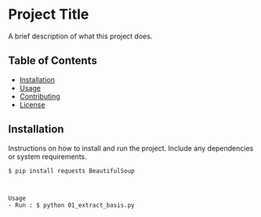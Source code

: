 # Project Title

A brief description of what this project does.

## Table of Contents

- [Installation](#installation)
- [Usage](#usage)
- [Contributing](#contributing)
- [License](#license)

## Installation

Instructions on how to install and run the project. Include any dependencies or system requirements.

```shell
$ pip install requests BeautifulSoup
 


Usage
- Run : $ python 01_extract_basis.py

